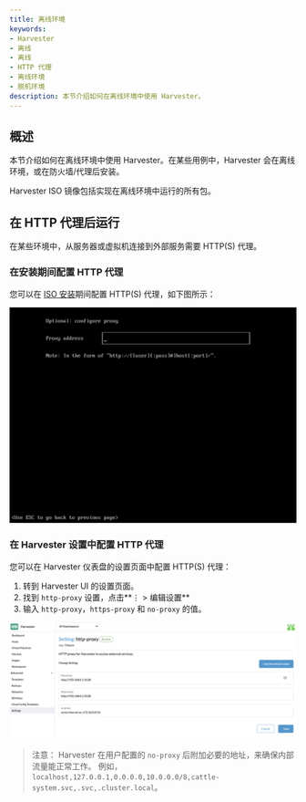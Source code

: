 ```yaml
---
title: 离线环境
keywords:
- Harvester
- 离线
- 离线
- HTTP 代理
- 离线环境
- 脱机环境
description: 本节介绍如何在离线环境中使用 Harvester。
---
```


## 概述

本节介绍如何在离线环境中使用 Harvester。在某些用例中，Harvester 会在离线环境，或在防火墙/代理后安装。

Harvester ISO 镜像包括实现在离线环境中运行的所有包。

## 在 HTTP 代理后运行

在某些环境中，从服务器或虚拟机连接到外部服务需要 HTTP(S) 代理。

### 在安装期间配置 HTTP 代理

您可以在 [ISO 安装](../install/iso-install/_index.md)期间配置 HTTP(S) 代理，如下图所示：

![iso-proxy](../assets/iso-proxy.png)

### 在 Harvester 设置中配置 HTTP 代理

您可以在 Harvester 仪表盘的设置页面中配置 HTTP(S) 代理：

1. 转到 Harvester UI 的设置页面。
1. 找到 `http-proxy` 设置，点击**⋮ > 编辑设置**
1. 输入 `http-proxy`，`https-proxy` 和 `no-proxy` 的值。

![proxy-setting](../assets/proxy-setting.png)

> 注意：
> Harvester 在用户配置的 `no-proxy` 后附加必要的地址，来确保内部流量能正常工作。
> 例如，`localhost,127.0.0.1,0.0.0.0,10.0.0.0/8,cattle-system.svc,.svc,.cluster.local`。
